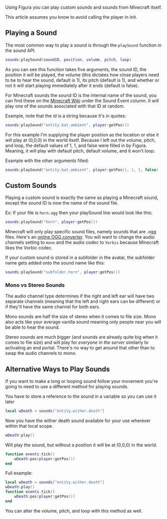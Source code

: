 Using Figura you can play custom sounds and sounds from Minecraft itself.

This article assumes you know to avoid calling the player in init.

## Playing a Sound

The most common way to play a sound is through the `playSound` function in the sound API.

```lua
sounds:playSound(soundID, position, volume, pitch, loop)
```

As you can see this function takes five arguments, the sound ID, the position it will be played, the volume (this dictates how close players need to be to hear the sound, default is 1), its pitch (default is 1), and whether or not it will start playing immediately after it ends (default is false).

For Minecraft sounds the sound ID is the internal name of the sound, you can find these on the [Minecraft Wiki](https://minecraft.wiki/w/Sounds.json/Java_Edition_values) under the Sound Event column. It will play one of the sounds associated with that ID at random.

Example, note that the id is a string because it's in quotes:

```lua
sounds:playSound("entity.bat.ambient", player:getPos())
```

For this example I'm supplying the player position as the location or else it will play at (0,0,0) in the world itself. Because I left out the volume, pitch, and loop, the default values of 1, 1, and false were filled in by Figura. Meaning, it will play with default pitch, default volume, and it won't loop.

Example with the other arguments filled:

```lua
sounds:playSound("entity.bat.ambient", player:getPos(), 1, 1, false)
```

## Custom Sounds

Playing a custom sound is exactly the same as playing a Minecraft sound, except the sound ID is now the name of the sound file.

Ex: If your file is `horn.ogg` then your playSound line would look like this:

```lua
sounds:playSound("horn", player:getPos())
```

Minecraft will only play specific sound files, namely sounds that are .ogg files. Here's an [online OGG converter](https://audio.online-convert.com/convert-to-ogg). You will want to change the audio channels setting to `mono` and the audio codec to `Vorbis` because Minecraft likes the Vorbic codec.

If your custom sound is stored in a subfolder in the avatar, the subfolder name gets added onto the sound name like this:

```lua
sounds:playSound("subfolder.horn", player:getPos())
```

### Mono vs Stereo Sounds

The audio channel type determines if the right and left ear will have two separate channels (meaning that the left and right ears can be different) or if they'll have the same channel for both ears.

Mono sounds are half the size of stereo when it comes to file size. Mono also acts like your average vanilla sound meaning only people near you will be able to hear the sound.

Stereo sounds are much bigger (and sounds are already quite big when it comes to file size) and will play for _everyone in the server_ similarly to activating an end portal. There's no way to get around that other than to swap the audio channels to mono.

## Alternative Ways to Play Sounds

If you want to make a long or looping sound follow your movement you're going to need to use a different method for playing sounds.

You have to store a reference to the sound in a variable so you can use it later

```lua
local wDeath = sounds["entity.wither.death"]
```

Now you have the wither death sound available for your use wherever within that local scope.

```lua
wDeath:play()
```

Will play the sound, but without a position it will be at (0,0,0) in the world.

```lua
function events.tick()
    wDeath:pos(player:getPos())
end
```

Full example:

```lua
local wDeath = sounds["entity.wither.death"]
wDeath:play()
function events.tick()
    wDeath:pos(player:getPos())
end
```

You can alter the volume, pitch, and loop with this method as well.
